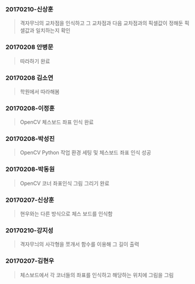 ﻿### 20170210-신상훈
>격자무늬의 교차점을 인식하고 그 교차점과 다음 교차점과의 픽셀값이 정해둔 픽셀값과 일치하는지 확인

### 20170208 안병문
> 따라하기 완료

### 20170208 김소연
>학원에서 따라해봄

### 20170208-이정훈
>OpenCV 체스보드 좌표 인식 완료

### 20170208-박성진
>OpenCV Python 작업 환경 세팅 및 체스보드 좌표 인식 성공

### 20170208-박동원
>OpenCV 코너 좌표인식 그림 그리기 완료 

### 20170207-신상훈
>현우와는 다른 방식으로 체스 보드를 인식함

### 20170210-강지성
>격자무늬의 사각형을 쪼개서 함수를 이용해 그 길이 출력

### 20170207-김현우
>체스보드에서 각 코너들의 좌표를 인식하고 해당하는 위치에 그림을 그림